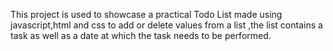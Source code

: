 This project is used to showcase a practical Todo List made using javascript,html and css to add or delete values from a list ,the list contains a task as well as a date at which the task needs to be performed.
